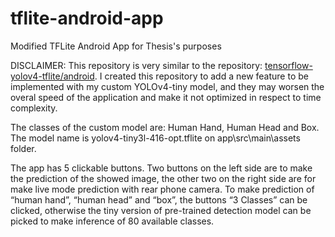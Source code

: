 # tflite-android-app
Modified TFLite Android App for Thesis's purposes

DISCLAIMER: This repository is very similar to the repository: [tensorflow-yolov4-tflite/android](https://github.com/theAIGuysCode/tensorflow-yolov4-tflite/tree/master/android). I created this repository to add a new feature to be implemented with my custom YOLOv4-tiny model, and they may worsen the overal speed of the application and make it not optimized in respect to time complexity.

The classes of the custom model are: Human Hand, Human Head and Box.
The model name is yolov4-tiny3l-416-opt.tflite on app\src\main\assets folder.

The app has 5 clickable buttons. Two buttons on the left side are to make the prediction of the showed image, the other two on the right side are for make live mode prediction with rear phone camera. To make prediction of “human hand”, “human head” and “box”, the buttons “3 Classes” can be clicked, otherwise the tiny version of pre-trained detection model can be picked to make inference of 80 available classes.
